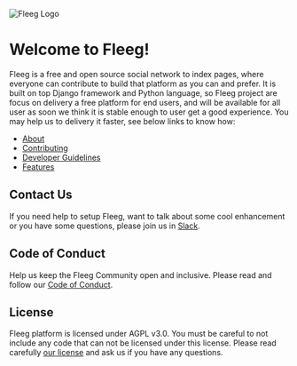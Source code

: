 ![Fleeg Logo](https://raw.githubusercontent.com/Fleeg/fleeg-platform/master/static/img/logo.png)
# Welcome to Fleeg!
Fleeg is a free and open source social network to index pages, where everyone can contribute to build that platform as you can and prefer. It is built on top Django framework and Python language, so Fleeg project are focus on delivery a free platform for end users, and will be available for all user as soon we think it is stable enough to user get a good experience. You may help us to delivery it faster, see below links to know how:

* [About](https://github.com/Fleeg/fleeg-platform/wiki/About)
* [Contributing](https://github.com/Fleeg/fleeg-platform/blob/master/CONTRIBUTING.md)
* [Developer Guidelines](https://github.com/Fleeg/fleeg-platform/wiki/Developer-Guidelines)
* [Features](https://github.com/Fleeg/fleeg-platform/wiki/Features)

## Contact Us
If you need help to setup Fleeg, want to talk about some cool enhancement or you have some questions, please join us in [Slack](http://fleeg.slack.com/).

## Code of Conduct
Help us keep the Fleeg Community open and inclusive. Please read and follow our [Code of Conduct](https://github.com/Fleeg/fleeg-platform/blob/master/CODE_OF_CONDUCT.md).

## License
Fleeg platform is licensed under AGPL v3.0. You must be careful to not include any code that can not be licensed under this license.
Please read carefully [our license](https://github.com/Fleeg/fleeg-platform/blob/master/LICENSE) and ask us if you have any questions.
